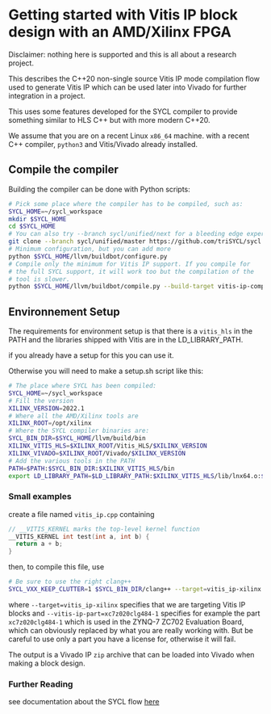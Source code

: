 Getting started with Vitis IP block design with an AMD/Xilinx FPGA
===================================================================================

Disclaimer: nothing here is supported and this is all about a research
project.

This describes the C++20 non-single source Vitis IP mode compilation
flow used to generate Vitis IP which can be used later into Vivado for
further integration in a project.

This uses some features developed for the SYCL compiler to provide
something similar to HLS C++ but with more modern C++20.

We assume that you are on a recent Linux `x86_64` machine. with a
recent C++ compiler, `python3` and Vitis/Vivado already installed.


## Compile the compiler

Building the compiler can be done with Python scripts:

```bash
# Pick some place where the compiler has to be compiled, such as:
SYCL_HOME=~/sycl_workspace
mkdir $SYCL_HOME
cd $SYCL_HOME
# You can also try --branch sycl/unified/next for a bleeding edge experience
git clone --branch sycl/unified/master https://github.com/triSYCL/sycl llvm
# Minimum configuration, but you can add more
python $SYCL_HOME/llvm/buildbot/configure.py
# Compile only the minimum for Vitis IP support. If you compile for
# the full SYCL support, it will work too but the compilation of the
# tool is slower.
python $SYCL_HOME/llvm/buildbot/compile.py --build-target vitis-ip-compiler
```


## Environnement Setup

The requirements for environment setup is that there is a `vitis_hls` in
the PATH and the libraries shipped with Vitis are in the
LD_LIBRARY_PATH.

if you already have a setup for this you can use it.

Otherwise you will need to make a setup.sh script like this:
```bash
# The place where SYCL has been compiled:
SYCL_HOME=~/sycl_workspace
# Fill the version
XILINX_VERSION=2022.1
# Where all the AMD/Xilinx tools are
XILINX_ROOT=/opt/xilinx
# Where the SYCL compiler binaries are:
SYCL_BIN_DIR=$SYCL_HOME/llvm/build/bin
XILINX_VITIS_HLS=$XILINX_ROOT/Vitis_HLS/$XILINX_VERSION
XILINX_VIVADO=$XILINX_ROOT/Vivado/$XILINX_VERSION
# Add the various tools in the PATH
PATH=$PATH:$SYCL_BIN_DIR:$XILINX_VITIS_HLS/bin
export LD_LIBRARY_PATH=$LD_LIBRARY_PATH:$XILINX_VITIS_HLS/lib/lnx64.o:$SYCL_HOME/llvm/build/lib
```


### Small examples

create a file named `vitis_ip.cpp` containing

```cpp
// __VITIS_KERNEL marks the top-level kernel function
__VITIS_KERNEL int test(int a, int b) {
  return a + b;
}
```

then, to compile this file, use

```bash
# Be sure to use the right clang++
SYCL_VXX_KEEP_CLUTTER=1 $SYCL_BIN_DIR/clang++ --target=vitis_ip-xilinx vitis_ip.cpp --vitis-ip-part=xczu9eg-ffvb1156-2-e -o adder.zip
```

where `--target=vitis_ip-xilinx` specifies that we are targeting Vitis
IP blocks and `--vitis-ip-part=xc7z020clg484-1` specifies for example
the part `xc7z020clg484-1` which is used in the ZYNQ-7 ZC702
Evaluation Board, which can obviously replaced by what you are really
working with. But be careful to use only a part you have a license
for, otherwise it will fail.

The output is a Vivado IP `zip` archive that can be loaded into Vivado
when making a block design.


### Further Reading

see documentation about the SYCL flow [here](GettingStartedXilinxFPGA.md)
